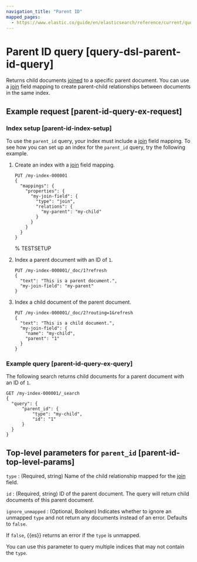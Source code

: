 ```yaml
---
navigation_title: "Parent ID"
mapped_pages:
  - https://www.elastic.co/guide/en/elasticsearch/reference/current/query-dsl-parent-id-query.html
---
```


# Parent ID query [query-dsl-parent-id-query]


Returns child documents [joined](/reference/elasticsearch/mapping-reference/parent-join.md) to a specific parent document. You can use a [join](/reference/elasticsearch/mapping-reference/parent-join.md) field mapping to create parent-child relationships between documents in the same index.

## Example request [parent-id-query-ex-request]

### Index setup [parent-id-index-setup]

To use the `parent_id` query, your index must include a [join](/reference/elasticsearch/mapping-reference/parent-join.md) field mapping. To see how you can set up an index for the `parent_id` query, try the following example.

1. Create an index with a [join](/reference/elasticsearch/mapping-reference/parent-join.md) field mapping.

    ```console
    PUT /my-index-000001
    {
      "mappings": {
        "properties": {
          "my-join-field": {
            "type": "join",
            "relations": {
              "my-parent": "my-child"
            }
          }
        }
      }
    }
    ```
    %  TESTSETUP

2. Index a parent document with an ID of `1`.

    ```console
    PUT /my-index-000001/_doc/1?refresh
    {
      "text": "This is a parent document.",
      "my-join-field": "my-parent"
    }
    ```

3. Index a child document of the parent document.

    ```console
    PUT /my-index-000001/_doc/2?routing=1&refresh
    {
      "text": "This is a child document.",
      "my-join-field": {
        "name": "my-child",
        "parent": "1"
      }
    }
    ```



### Example query [parent-id-query-ex-query]

The following search returns child documents for a parent document with an ID of `1`.

```console
GET /my-index-000001/_search
{
  "query": {
      "parent_id": {
          "type": "my-child",
          "id": "1"
      }
  }
}
```



## Top-level parameters for `parent_id` [parent-id-top-level-params]

`type`
:   (Required, string) Name of the child relationship mapped for the [join](/reference/elasticsearch/mapping-reference/parent-join.md) field.

`id`
:   (Required, string) ID of the parent document. The query will return child documents of this parent document.

`ignore_unmapped`
:   (Optional, Boolean) Indicates whether to ignore an unmapped `type` and not return any documents instead of an error. Defaults to `false`.

If `false`, {{es}} returns an error if the `type` is unmapped.

You can use this parameter to query multiple indices that may not contain the `type`.



